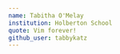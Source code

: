 ```yaml
---
name: Tabitha O'Melay
institution: Holberton School
quote: Vim forever!
github_user: tabbykatz
---
```

